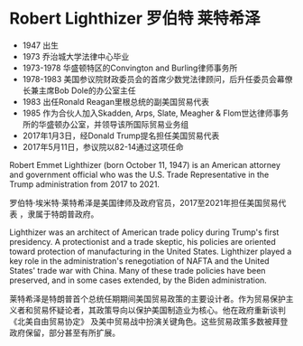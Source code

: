 # Robert Lighthizer 罗伯特 莱特希泽


- 1947 出生
- 1973 乔治城大学法律中心毕业
- 1973-1978 华盛顿特区的Convington and Burling律师事务所
- 1978-1983 美国参议院财政委员会的首席少数党法律顾问，后升任委员会幕僚长兼主席Bob Dole的办公室主任
- 1983 出任Ronald Reagan里根总统的副美国贸易代表
- 1985 作为合伙人加入Skadden, Arps, Slate, Meagher & Flom世达律师事务所的华盛顿办公室，并领导该所国际贸易业务组
- 2017年1月3日，经Donald Trump提名担任美国贸易代表
- 2017年5月11日，参议院以82-14通过这项任命

Robert Emmet Lighthizer (born October 11, 1947) is an American attorney and government official who was the U.S. Trade Representative in the Trump administration from 2017 to 2021.

罗伯特·埃米特·莱特希泽是美国律师及政府官员，2017至2021年担任美国贸易代表 ，隶属于特朗普政府。

Lighthizer was an architect of American trade policy during Trump's first presidency. A protectionist and a trade skeptic, his policies are oriented toward protection of manufacturing in the United States. Lighthizer played a key role in the administration's renegotiation of NAFTA and the United States' trade war with China. Many of these trade policies have been preserved, and in some cases extended, by the Biden administration.

莱特希泽是特朗普首个总统任期期间美国贸易政策的主要设计者。作为贸易保护主义者和贸易怀疑论者，其政策导向以保护美国制造业为核心。他在政府重新谈判《北美自由贸易协定》 及美中贸易战中扮演关键角色。这些贸易政策多数被拜登政府保留，部分甚至有所扩展。

